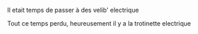 Il etait temps de passer à des velib' electrique

Tout ce temps perdu, heureusement il y a la trotinette electrique
